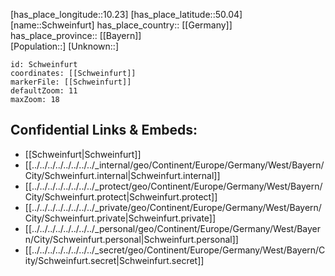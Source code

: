 ﻿---
location: [50.04,10.23] 
mapzoom: [7,12] 
mapmarker: city 
type: City
tags:
- geo/City


SpocWebEntityId: 34108
isDeleted: false
confidential: public

---
[has_place_longitude::10.23] 
[has_place_latitude::50.04] 
[name::Schweinfurt] 
has_place_country:: [[Germany]]  
has_place_province:: [[Bayern]]  
[Population::] 
[Unknown::] 


```leaflet
id: Schweinfurt
coordinates: [[Schweinfurt]] 
markerFile: [[Schweinfurt]] 
defaultZoom: 11 
maxZoom: 18
```


## Confidential Links & Embeds: 
- [[Schweinfurt|Schweinfurt]]  
- [[../../../../../../../../_internal/geo/Continent/Europe/Germany/West/Bayern/City/Schweinfurt.internal|Schweinfurt.internal]] 
- [[../../../../../../../../_protect/geo/Continent/Europe/Germany/West/Bayern/City/Schweinfurt.protect|Schweinfurt.protect]] 
- [[../../../../../../../../_private/geo/Continent/Europe/Germany/West/Bayern/City/Schweinfurt.private|Schweinfurt.private]] 
- [[../../../../../../../../_personal/geo/Continent/Europe/Germany/West/Bayern/City/Schweinfurt.personal|Schweinfurt.personal]] 
- [[../../../../../../../../_secret/geo/Continent/Europe/Germany/West/Bayern/City/Schweinfurt.secret|Schweinfurt.secret]] 
